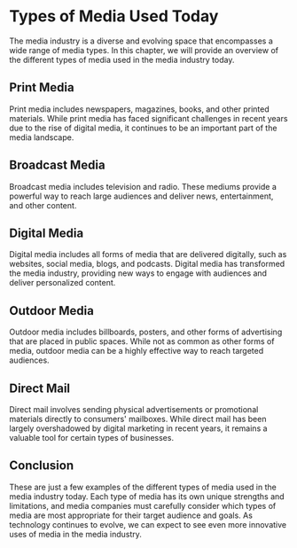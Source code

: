 Types of Media Used Today
==================================================================

The media industry is a diverse and evolving space that encompasses a wide range of media types. In this chapter, we will provide an overview of the different types of media used in the media industry today.

Print Media
-----------

Print media includes newspapers, magazines, books, and other printed materials. While print media has faced significant challenges in recent years due to the rise of digital media, it continues to be an important part of the media landscape.

Broadcast Media
---------------

Broadcast media includes television and radio. These mediums provide a powerful way to reach large audiences and deliver news, entertainment, and other content.

Digital Media
-------------

Digital media includes all forms of media that are delivered digitally, such as websites, social media, blogs, and podcasts. Digital media has transformed the media industry, providing new ways to engage with audiences and deliver personalized content.

Outdoor Media
-------------

Outdoor media includes billboards, posters, and other forms of advertising that are placed in public spaces. While not as common as other forms of media, outdoor media can be a highly effective way to reach targeted audiences.

Direct Mail
-----------

Direct mail involves sending physical advertisements or promotional materials directly to consumers' mailboxes. While direct mail has been largely overshadowed by digital marketing in recent years, it remains a valuable tool for certain types of businesses.

Conclusion
----------

These are just a few examples of the different types of media used in the media industry today. Each type of media has its own unique strengths and limitations, and media companies must carefully consider which types of media are most appropriate for their target audience and goals. As technology continues to evolve, we can expect to see even more innovative uses of media in the media industry.
